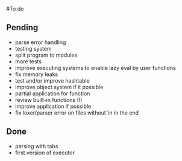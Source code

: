 #To do

## Pending
- parse error handling
- testing system
- split program to modules
- more tests
- improve executing systems to enable lazy eval by user functions
- fix memory leaks
- test and/or improve hashtable
- improve object system if it possible
- partial application for function
- review built-in functions (!)
- improve application if possible
- fix lexer/parser error on files without \n in the end


## Done
- parsing with tabs
- first version of executor
